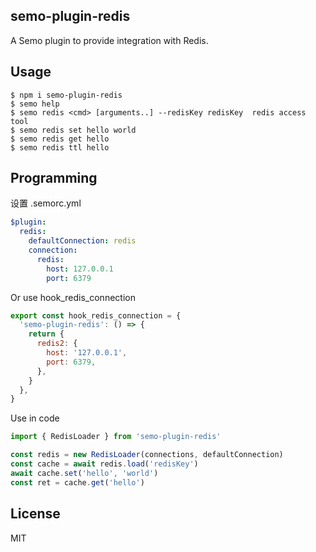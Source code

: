 ## semo-plugin-redis

A Semo plugin to provide integration with Redis.

## Usage

```shell
$ npm i semo-plugin-redis
$ semo help
$ semo redis <cmd> [arguments..] --redisKey redisKey  redis access tool
$ semo redis set hello world
$ semo redis get hello
$ semo redis ttl hello
```

## Programming

设置 .semorc.yml

```yml
$plugin:
  redis:
    defaultConnection: redis
    connection:
      redis:
        host: 127.0.0.1
        port: 6379
```

Or use hook_redis_connection

```js
export const hook_redis_connection = {
  'semo-plugin-redis': () => {
    return {
      redis2: {
        host: '127.0.0.1',
        port: 6379,
      },
    }
  },
}
```

Use in code

```js
import { RedisLoader } from 'semo-plugin-redis'

const redis = new RedisLoader(connections, defaultConnection)
const cache = await redis.load('redisKey')
await cache.set('hello', 'world')
const ret = cache.get('hello')
```

## License

MIT
